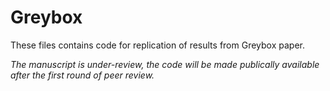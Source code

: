 # Greybox
These files contains code for replication of results from Greybox paper.

*The manuscript is under-review, the code will be made publically available after the first round of peer review.*
